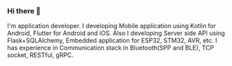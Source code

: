 ### Hi there 👋
I'm application developer.
I developing Mobile application using Kotlin for Android, Flutter for Android and iOS. Also I developing Server side API using Flask+SQLAlchemy, Embedded application for ESP32, STM32, AVR, etc.
I has experience in Communication stack in Bluetooth(SPP and BLE), TCP socket, RESTful, gRPC.


<!--
**fregmented/fregmented** is a ✨ _special_ ✨ repository because its `README.md` (this file) appears on your GitHub profile.

Here are some ideas to get you started:

- 🔭 I’m currently working on ...
- 🌱 I’m currently learning ...
- 👯 I’m looking to collaborate on ...
- 🤔 I’m looking for help with ...
- 💬 Ask me about ...
- 📫 How to reach me: ...
- 😄 Pronouns: ...
- ⚡ Fun fact: ...
-->
